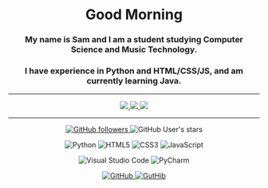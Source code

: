 <div align="center">

# Good Morning
<h3>My name is Sam and I am a student studying Computer Science and Music Technology.</h3>
<h3>I have experience in Python and HTML/CSS/JS, and am currently learning Java.</h3>
<hr>
<a href="https://github.com/the-bald-lad">
<img src="https://github-readme-stats.vercel.app/api/top-langs/?username=the-bald-lad&layout=compact&hide=shaderlab,hlsl&theme=github_dark&hide_border=true">
<img src="https://github-readme-stats.vercel.app/api?username=the-bald-lad&show_icons=true&theme=github_dark&title_color=blue&count_private=true&hide_border=true">
<img src="https://github-readme-streak-stats.herokuapp.com?user=the-bald-lad&theme=github-dark&date_format=M%20j%5B%2C%20Y%5D&stroke=1C1278&border=3421DD00&fire=DD7419&ring=2B1CBA&dates=3B26FF">
</a>
</div>

<hr>
<div align="center">

<a href="https://github.com/the-bald-lad?tab=followers">

![GitHub followers](https://img.shields.io/github/followers/the-bald-lad?style=social)  </a>![GitHub User's stars](https://img.shields.io/github/stars/the-bald-lad?affiliations=OWNER%2CCOLLABORATOR%2CORGANIZATION_MEMBER&style=social)

![Python](https://img.shields.io/badge/python-3670A0?style=for-the-badge&logo=python&logoColor=ffdd54)  ![HTML5](https://img.shields.io/badge/html5-%23E34F26.svg?style=for-the-badge&logo=html5&logoColor=white)   ![CSS3](https://img.shields.io/badge/css3-%231572B6.svg?style=for-the-badge&logo=css3&logoColor=white)   ![JavaScript](https://img.shields.io/badge/javascript-%23323330.svg?style=for-the-badge&logo=javascript&logoColor=%23F7DF1E)   

![Visual Studio Code](https://img.shields.io/badge/Visual%20Studio%20Code-0078d7.svg?style=for-the-badge&logo=visual-studio-code&logoColor=white)   ![PyCharm](https://img.shields.io/badge/pycharm-143?style=for-the-badge&logo=pycharm&logoColor=black&color=black&labelColor=blue)
<a href="https://github.com/the-bald-lad/">

![GitHub](https://img.shields.io/badge/github-%23121011.svg?style=for-the-badge&logo=github&logoColor=white)
</a>
<a href="https://guthib.com/">
![GutHib](https://img.shields.io/badge/guthib-%23121011.svg?style=for-the-badge&logo=github&logoColor=white)
</a>
</div>